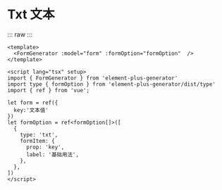 <script setup>
import Txt from './../components/control/Txt.vue'
</script>

# Txt 文本


::: raw
<Txt/>
:::

```vue
<template>
  <FormGenerator :model="form" :formOption="formOption"  />
</template>

<script lang="tsx" setup>
import { FormGenerator } from 'element-plus-generator'
import type { formOption } from 'element-plus-generator/dist/type'
import { ref } from 'vue';

let form = ref({
  key:'文本值'
})
let formOption = ref<formOption[]>([
  {
    type: 'txt',
    formItem: {
      prop: 'key',
      label: '基础用法',
    },
  },
])
</script>

```

